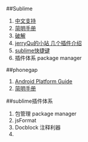 ##Sublime
1. [中文支持](http://www.fuzhaopeng.com/2012/sublime-text-2-with-gb2312-gbk-support/)
2. [简明手册](http://lucifr.com/139225/sublime-text-2-tricks-and-tips/)
3. [破解](http://www.hphq.net/Marketing/Designs/7.html)
4. [jerryQu的小站 几个插件介绍](http://www.imququ.com/post/i_love_sublime-text-2.html)
5. [sublime快捷键](http://www.cnblogs.com/rollenholt/archive/2012/07/30/2616089.html)
6. 插件体系 package manager

##phonegap
1. [Android Platform Guide](http://docs.phonegap.com/en/2.9.0/guide_getting-started_android_index.md.html#Android%20Platform%20Guide)
2. [简明手册](http://lucifr.com/139225/sublime-text-2-tricks-and-tips/)


##sublime插件体系
1. 包管理 package manager
2. jsFormat 
3. Docblock 注释利器
4. 


